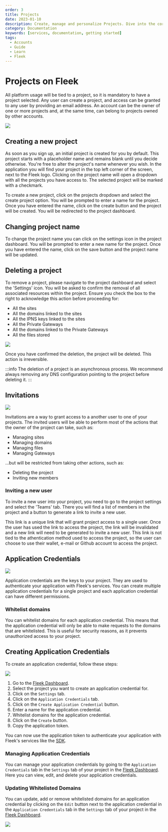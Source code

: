 ```yaml
---
order: 3
title: Projects
date: 2023-01-10
description: Create, manage and personalize Projects. Dive into the core of project handling on Fleek, from your first auto-generated project to organizing your next idea.
category: Documentation
keywords: [services, documentation, getting started]
tags:
  - Accounts
  - Guide
  - Learn
  - Fleek
---
```


# Projects on Fleek

All platform usage will be tied to a project, so it is mandatory to have a project selected. Any user can create a project, and access can be granted to any user by providing an email address. An account can be the owner of one or more projects and, at the same time, can belong to projects owned by other accounts.

![](./project-ui.png)

## Creating a new project

As soon as you sign up, an initial project is created for you by default. This project starts with a placeholder name and remains blank until you decide otherwise. You're free to alter the project's name whenever you wish. In the application you will find your project in the top left corner of the screen, next to the Fleek logo. Clicking on the project name will open a dropdown with all the projects you have access to. The selected project will be marked with a checkmark.

To create a new project, click on the projects dropdown and select the create project option. You will be prompted to enter a name for the project. Once you have entered the name, click on the create button and the project will be created. You will be redirected to the project dashboard.

## Changing project name

To change the project name you can click on the settings icon in the project dashboard. You will be prompted to enter a new name for the project. Once you have entered the name, click on the save button and the project name will be updated.

## Deleting a project

To remove a project, please navigate to the project dashboard and select the 'Settings' icon. You will be asked to confirm the removal of all associated resources within the project. Ensure you check the box to the right to acknowledge this action before proceeding for:

- All the sites
- All the domains linked to the sites
- All the IPNS keys linked to the sites
- All the Private Gateways
- All the domains linked to the Private Gateways
- All the files stored

![](./delete-project.png)

Once you have confirmed the deletion, the project will be deleted. This action is irreversible.

:::info
The deletion of a project is an asynchronous process. We recommend always removing any DNS configuration pointing to the project before deleting it.
:::

## Invitations

![](./invite-ui.png)

Invitations are a way to grant access to a another user to one of your projects. The invited users will be able to perform most of the actions that the owner of the project can take, such as:

- Managing sites
- Managing domains
- Managing files
- Managing Gateways

...but will be restricted from taking other actions, such as:

- Deleting the project
- Inviting new members

### Inviting a new user

To invite a new user into your project, you need to go to the project settings and select the 'Teams' tab. There you will find a list of members in the project and a button to generate a link to invite a new user.

This link is a unique link that will grant project access to a single user. Once the user has used the link to access the project, the link will be invalidated and a new link will need to be generated to invite a new user. This link is not tied to the athentication method used to access the project, so the user can choose to use their wallet, e-mail or Github account to access the project.

## Application Credentials

![](./app-credentials.png)

Application credentials are the keys to your project. They are used to authenticate your application with Fleek's services. You can create multiple application credentials for a single project and each application credential can have different permissions.

### Whitelist domains

You can whitelist domains for each application credential. This means that the application credential will only be able to make requests to the domains that are whitelisted. This is useful for security reasons, as it prevents unauthorized access to your project.

## Creating Application Credentials

To create an application credential, follow these steps:

![](./app-credentials-2.png)

1. Go to the [Fleek Dashboard](https://app.fleek.xyz/).
2. Select the project you want to create an application credential for.
3. Click on the `Settings` tab.
4. Click on the `Application Credentials` tab.
5. Click on the `Create Application Credential` button.
6. Enter a name for the application credential.
7. Whitelist domains for the application credential.
8. Click on the `Create` button.
9. Copy the application token.

You can now use the application token to authenticate your application with Fleek's services like the [SDK](/docs/SDK).

### Managing Application Credentials

You can manage your application credentials by going to the `Application Credentials` tab in the `Settings` tab of your project in the [Fleek Dashboard](https://app.fleek.xyz/). Here you can view, edit, and delete your application credentials.

### Updating Whitelisted Domains

You can update, add or remove whitelisted domains for an application credential by clicking on the `Edit` button next to the application credential in the `Application Credentials` tab in the `Settings` tab of your project in the [Fleek Dashboard](https://app.fleek.xyz/).

![](./app-credentials-3.png)
